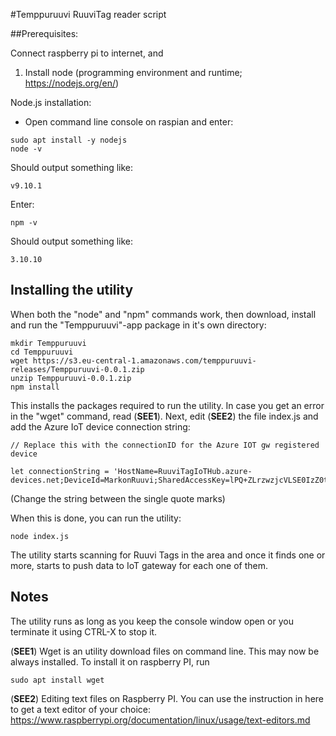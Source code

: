#Temppuruuvi RuuviTag reader script

##Prerequisites:

Connect raspberry pi to internet, and

1. Install node (programming environment and runtime; https://nodejs.org/en/)

Node.js installation:

- Open command line console on raspian and enter:

```
sudo apt install -y nodejs
node -v
```

Should output something like:

```
v9.10.1
```

Enter:

```
npm -v
```

Should output something like:

```
3.10.10
```

## Installing the utility

When both the "node" and "npm" commands work, then download, install and run the "Temppuruuvi"-app package in it's own directory:

```
mkdir Temppuruuvi
cd Temppuruuvi
wget https://s3.eu-central-1.amazonaws.com/temppuruuvi-releases/Temppuruuvi-0.0.1.zip
unzip Temppuruuvi-0.0.1.zip
npm install
```

This installs the packages required to run the utility. In case you get an error in the "wget" command, read (<b>SEE1</b>). Next, edit (<b>SEE2</b>) the file index.js and add the 
Azure IoT device connection string:

```
// Replace this with the connectionID for the Azure IOT gw registered device

let connectionString = 'HostName=RuuviTagIoTHub.azure-devices.net;DeviceId=MarkonRuuvi;SharedAccessKey=lPQ+ZLrzwzjcVLSE0IzZ0teYr+VTv3iDXcJCfGpZoVY=';
```

(Change the string between the single quote marks)

When this is done, you can run the utility:

```
node index.js
```

The utility starts scanning for Ruuvi Tags in the area and once it finds one or more, starts to
push data to IoT gateway for each one of them.

## Notes

The utility runs as long as you keep the console window open or you terminate it using CTRL-X to stop it.

(<b>SEE1</b>) Wget is an utility download files on command line. This may now be always installed. To install it on raspberry PI, run

```
sudo apt install wget
```

(<b>SEE2</b>) Editing text files on Raspberry PI. You can use the instruction in here to get a text editor of your 
choice: https://www.raspberrypi.org/documentation/linux/usage/text-editors.md